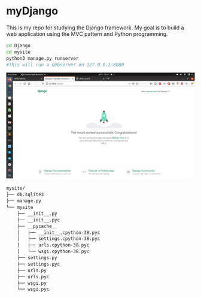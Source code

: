 # myDjango
This is my repo for studying the Django framework. My goal is to build a web application using the MVC pattern and Python programming.

```bash
cd Django
cd mysite
python3 manage.py runserver
#This will run a webserver on 127.0.0.1:8000
```

<img src="ready.png">

```bash
mysite/
├── db.sqlite3
├── manage.py
└── mysite
    ├── __init__.py
    ├── __init__.pyc
    ├── __pycache__
    │   ├── __init__.cpython-38.pyc
    │   ├── settings.cpython-38.pyc
    │   ├── urls.cpython-38.pyc
    │   └── wsgi.cpython-38.pyc
    ├── settings.py
    ├── settings.pyc
    ├── urls.py
    ├── urls.pyc
    ├── wsgi.py
    └── wsgi.pyc

```




